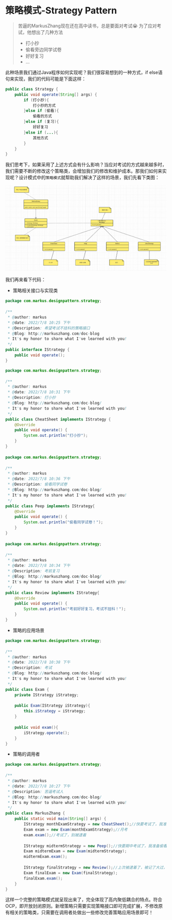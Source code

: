 # 策略模式-Strategy Pattern

> 苦逼的MarkusZhang现在还在高中读书，总是要面对考试😭 为了应对考试，他想出了几种方法
>
> - 打小抄
> - 偷看旁边同学试卷
> - 好好复习
> - ...

此种场景我们通过Java程序如何实现呢？我们很容易想到的一种方式，if else语句来实现，我们的代码可能是下面这样：

```java
public class Strategy {
    public void operate(String[] args) {
        if (打小抄){
            打小抄的方式
        }else if (偷看){
            偷看的方式
        }else if (复习){
            好好复习
        }else if (...){
            其他方式
        }
    }
}
```

我们思考下，如果采用了上述方式会有什么影响？当应对考试的方式越来越多时，我们需要不断的修改这个策略类，会增加我们的修改和维护成本。那我们如何来实现呢？设计模式中的`策略模式`就帮助我们解决了这样的场景，我们先看下类图：

![image-20220708234345673](../img/image-20220708234345673.png)

我们再来看下代码：

- 策略相关接口与实现类

```java
package com.markus.designpattern.strategy;

/**
 * @author: markus
 * @date: 2022/7/8 10:25 下午
 * @Description: 希望考试不挂科的策略接口
 * @Blog: http://markuszhang.com/doc-blog
 * It's my honor to share what I've learned with you!
 */
public interface IStrategy {
    public void operate();
}

```

```java
package com.markus.designpattern.strategy;

/**
 * @author: markus
 * @date: 2022/7/8 10:31 下午
 * @Description: 打小抄
 * @Blog: http://markuszhang.com/doc-blog/
 * It's my honor to share what I've learned with you!
 */
public class CheatSheet implements IStrategy {
    @Override
    public void operate() {
        System.out.println("打小抄");
    }
}

package com.markus.designpattern.strategy;

/**
 * @author: markus
 * @date: 2022/7/8 10:36 下午
 * @Description: 偷看同学试卷
 * @Blog: http://markuszhang.com/doc-blog/
 * It's my honor to share what I've learned with you!
 */
public class Peep implements IStrategy{
    @Override
    public void operate() {
        System.out.println("偷看同学试卷！");
    }
}

package com.markus.designpattern.strategy;

/**
 * @author: markus
 * @date: 2022/7/8 10:34 下午
 * @Description: 考前复习
 * @Blog: http://markuszhang.com/doc-blog/
 * It's my honor to share what I've learned with you!
 */
public class Review implements IStrategy{
    @Override
    public void operate() {
        System.out.println("考前好好复习，考试不挂科！");
    }
}
```

- 策略的应用场景

```java
package com.markus.designpattern.strategy;

/**
 * @author: markus
 * @date: 2022/7/8 10:38 下午
 * @Description: 考试
 * @Blog: http://markuszhang.com/doc-blog/
 * It's my honor to share what I've learned with you!
 */
public class Exam {
    private IStrategy iStrategy;

    public Exam(IStrategy iStrategy){
        this.iStrategy = iStrategy;
    }

    public void exam(){
        iStrategy.operate();
    }
}
```

- 策略的调用者

```java
package com.markus.designpattern.strategy;

/**
 * @author: markus
 * @date: 2022/7/8 10:27 下午
 * @Description: 苦逼考试人
 * @Blog: http://markuszhang.com/doc-blog/
 * It's my honor to share what I've learned with you!
 */
public class MarkusZhang {
    public static void main(String[] args) {
        IStrategy monthExamStrategy = new CheatSheet();//快要考试了，我准备打小抄
        Exam exam = new Exam(monthExamStrategy);//月考
        exam.exam();//考试了，别被逮着

        IStrategy midtermStrategy = new Peep();//快要期中考试了，我准备偷看同学试卷通过考试
        Exam midtermExam = new Exam(midtermStrategy);
        midtermExam.exam();

        IStrategy finalStrategy = new Review();//上次被逮着了，被记了大过，这次要好好复习了
        Exam finalExam = new Exam(finalStrategy);
        finalExam.exam();
    }
}
```

这样一个完整的策略模式就呈现出来了，完全体现了高内聚低耦合的特点。符合OCP，即开放封闭原则。新增策略只需要实现策略接口即可完成扩展，不修改原有相关的策略类，只需要在调用者处做出一些修改完善策略应用场景即可！